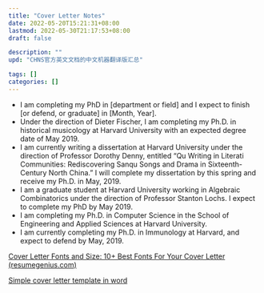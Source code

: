 ```yaml
---
title: "Cover Letter Notes"
date: 2022-05-20T15:21:31+08:00
lastmod: 2022-05-30T21:17:53+08:00
draft: false

description: ""
upd: "CHNS官方英文文档的中文机器翻译版汇总"

tags: []
categories: []
---
```




- I am completing my PhD in [department or field] and I expect to finish [or defend, or  graduate] in [Month, Year].
- Under the direction of Dieter Fischer, I am completing my Ph.D. in historical musicology  at Harvard University with an expected degree date of May 2019. 
- I am currently writing a dissertation at  Harvard University under the direction of Professor Dorothy Denny, entitled “Qu Writing in  Literati Communities: Rediscovering Sanqu Songs and Drama in Sixteenth-Century North  China.” I will complete my dissertation by this spring and receive my Ph.D. in May, 2019.
- I am a graduate student at Harvard University working  in Algebraic Combinatorics under the direction of Professor Stanton Lochs. I expect to complete my  PhD by May 2019. 
- I am completing my Ph.D. in  Computer Science in the School of Engineering and Applied Sciences at Harvard University.
- I am currently  completing my Ph.D. in Immunology at Harvard, and expect to defend by May, 2019. 





[Cover Letter Fonts and Size: 10+ Best Fonts For Your Cover Letter (resumegenius.com)](https://resumegenius.com/blog/cover-letter-help/cover-letter-font#helvetica)

[Simple cover letter template in word](https://templates.office.com/en-us/Simple-cover-letter-TM00002108)